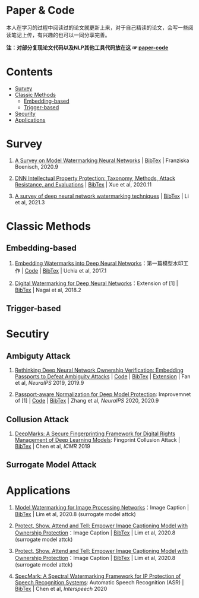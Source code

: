 Paper & Code 
========================
本人在学习的过程中阅读过的论文就更新上来，对于自己精读的论文，会写一些阅读笔记上传，有兴趣的也可以一同分享完善。

**注：对部分复现论文代码以及NLP其他工具代码放在这 ☞ [paper-code](https://github.com/DengBoCong/paper/tree/master/paper-code)**

# Contents 
+ [Survey](#Survey)
+ [Classic&nbsp;Methods](#Classic&nbsp;Methods)
    + [Embedding-based](#Embedding-based)
    + [Trigger-based](#Trigger-based)
+ [Security](#Security)
+ [Applications](#Applications)


# Survey 

1. [A Survey on Model Watermarking Neural Networks](https://arxiv.org/pdf/2009.12153.pdf) | [BibTex](https://scholar.googleusercontent.com/scholar.bib?q=info:Q_T8Vs8S7NcJ:scholar.google.com/&output=citation&scisdr=CgWVvEwREJLC_OQivj0:AAGBfm0AAAAAYGckpj11-dM5u9qPie1Vm4fHnviVbAPl&scisig=AAGBfm0AAAAAYGckpvijcXuFdUdPxzJNYP6r-kESuTiE&scisf=4&ct=citation&cd=-1&hl=zh-CN) | Franziska Boenisch, 2020.9

2. [DNN Intellectual Property Protection: Taxonomy, Methods, Attack Resistance, and Evaluations](https://arxiv.org/pdf/2011.13564.pdf) | [BibTex](https://scholar.googleusercontent.com/scholar.bib?q=info:80FeKvJfLoYJ:scholar.google.com/&output=citation&scisdr=CgWVvEwREJLC_OQi1CI:AAGBfm0AAAAAYGckzCIyNKzZmN5Nio3ziZcD-dY5fi8h&scisig=AAGBfm0AAAAAYGckzEUshkxDSYx9_k6mIcPPWqBMB3nr&scisf=4&ct=citation&cd=-1&hl=zh-CN) | Xue et al, 2020.11

3. [A survey of deep neural network watermarking techniques](https://arxiv.org/pdf/2103.09274.pdf) | [BibTex](https://scholar.googleusercontent.com/scholar.bib?q=info:zaIcaXKRpAwJ:scholar.google.com/&output=citation&scisdr=CgWVvEwREJLC_OQi7pM:AAGBfm0AAAAAYGck9pNnIowY5HtiawEwdtR2MivnYiXM&scisig=AAGBfm0AAAAAYGck9s1oA-kWMNLMQfA3QxZ53_OmDSDP&scisf=4&ct=citation&cd=-1&hl=zh-CN) | Li et al, 2021.3

# Classic&nbsp;Methods
## Embedding-based
1. [Embedding Watermarks into Deep Neural Networks](https://arxiv.org/pdf/1701.04082)：第一篇模型水印工作 | [Code](https://github.com/yu4u/dnn-watermark) | [BibTex](https://scholar.googleusercontent.com/scholar.bib?q=info:UU2mQ9z-ZvgJ:scholar.google.com/&output=citation&scisdr=CgWVvEwREJLC_OQlpgc:AAGBfm0AAAAAYGcjvgfxBCPPsmRKecyXg54IRwJaH54W&scisig=AAGBfm0AAAAAYGcjvszsVjtnkroeuG0XJmnWRX5zeRbo&scisf=4&ct=citation&cd=-1&hl=zh-CN) | Uchia et al, 2017.1

2. [Digital Watermarking for Deep Neural Networks](https://arxiv.org/pdf/1802.02601.pdf)：Extension of [1] | [BibTex](https://scholar.googleusercontent.com/scholar.bib?q=info:UU2mQ9z-ZvgJ:scholar.google.com/&output=citation&scisdr=CgWVvEwREJLC_OQlpgc:AAGBfm0AAAAAYGcjvgfxBCPPsmRKecyXg54IRwJaH54W&scisig=AAGBfm0AAAAAYGcjvszsVjtnkroeuG0XJmnWRX5zeRbo&scisf=4&ct=citation&cd=-1&hl=zh-CN) | Nagai et al, 2018.2






## Trigger-based


# Secutiry

## Ambiguty Attack
1. [Rethinking Deep Neural Network Ownership Verification: Embedding Passports to Defeat Ambiguity Attacks](https://openreview.net/pdf?id=BJlfKVBeUr) | [Code](https://github.com/kamwoh/DeepIPR) | [BibTex](https://scholar.googleusercontent.com/scholar.bib?q=info:BKAV-WKeJ1AJ:scholar.google.com/&output=citation&scisdr=CgWVvEwREJLC_OQ2dGI:AAGBfm0AAAAAYGcwbGKgqKY6a88Qf5KSWhJ1cZDTLhKp&scisig=AAGBfm0AAAAAYGcwbFH6YVqAHUeAAN6Prl_2T1s73g_a&scisf=4&ct=citation&cd=-1&hl=zh-CN) | [Extension](https://arxiv.org/pdf/1909.07830.pdf) | Fan et al, *NeuraIPS* 2019, 2019.9

2. [Passport-aware Normalization for Deep Model Protection](https://proceedings.neurips.cc/paper/2020/file/ff1418e8cc993fe8abcfe3ce2003e5c5-Paper.pdf): Improvemnet of [1] | [Code](https://github.com/ZJZAC/Passport-aware-Normalization) | [BibTex](https://scholar.googleusercontent.com/scholar.bib?q=info:5QgO8-Ei59MJ:scholar.google.com/&output=citation&scisdr=CgWVvEwREJLC_OQ0VCc:AAGBfm0AAAAAYGcyTCc8vZsk-pFuOhQTxIcQCkrbyaKh&scisig=AAGBfm0AAAAAYGcyTD4o2PSHMinhgmKjFreZiaaIMuHC&scisf=4&ct=citation&cd=-1&hl=zh-CN) | Zhang et al, *NeuraIPS* 2020, 2020.9

## Collusion Attack

1. [DeepMarks: A Secure Fingerprinting Framework for Digital Rights Management of Deep Learning Models](http://www.aceslab.org/sites/default/files/DeepMarks_ICMR.pdf): Fingprint Collusion Attack | [BibTex](https://scholar.googleusercontent.com/scholar.bib?q=info:and7Xl29vpgJ:scholar.google.com/&output=citation&scisdr=CgWVvEwREJLC_OQ1P4Q:AAGBfm0AAAAAYGczJ4RoJtTNcjLtnR6Zl4YvA5v6elxb&scisig=AAGBfm0AAAAAYGczJ04ATBFCOCzJmHZ52JT_rgZWhxNf&scisf=4&ct=citation&cd=-1&hl=zh-CN) | Chen et al, *ICMR* 2019

## Surrogate Model Attack

# Applications

1. [Model Watermarking for Image Processing Networks](https://arxiv.org/pdf/2008.11009.pdf)：Image Caption | [BibTex](https://scholar.googleusercontent.com/scholar.bib?q=info:Hq9e_KZON_EJ:scholar.google.com/&output=citation&scisdr=CgWVvEwREJLC_OQsz6k:AAGBfm0AAAAAYGcq16n6j4YFkuwrZH3dDto3LkFvxF-a&scisig=AAGBfm0AAAAAYGcq16uriSTyDxEVHby921snFFyOuwPO&scisf=4&ct=citation&cd=-1&hl=zh-CN) | Lim et al, 2020.8
(surrogate model attck)

2. [Protect, Show, Attend and Tell: Empower Image Captioning Model with Ownership Protection](https://arxiv.org/pdf/2008.11009.pdf)：Image Caption | [BibTex](https://scholar.googleusercontent.com/scholar.bib?q=info:Hq9e_KZON_EJ:scholar.google.com/&output=citation&scisdr=CgWVvEwREJLC_OQsz6k:AAGBfm0AAAAAYGcq16n6j4YFkuwrZH3dDto3LkFvxF-a&scisig=AAGBfm0AAAAAYGcq16uriSTyDxEVHby921snFFyOuwPO&scisf=4&ct=citation&cd=-1&hl=zh-CN) | Lim et al, 2020.8
(surrogate model attck)

3. [Protect, Show, Attend and Tell: Empower Image Captioning Model with Ownership Protection](https://arxiv.org/pdf/2008.11009.pdf)：Image Caption | [BibTex](https://scholar.googleusercontent.com/scholar.bib?q=info:Hq9e_KZON_EJ:scholar.google.com/&output=citation&scisdr=CgWVvEwREJLC_OQsz6k:AAGBfm0AAAAAYGcq16n6j4YFkuwrZH3dDto3LkFvxF-a&scisig=AAGBfm0AAAAAYGcq16uriSTyDxEVHby921snFFyOuwPO&scisf=4&ct=citation&cd=-1&hl=zh-CN) | Lim et al, 2020.8
(surrogate model attck)

4. [SpecMark: A Spectral Watermarking Framework for IP Protection of Speech Recognition Systems](https://indico2.conference4me.psnc.pl/event/35/contributions/3413/attachments/489/514/Wed-1-8-8.pdf): Automatic Speech Recognition (ASR) | [BibTex](https://scholar.googleusercontent.com/scholar.bib?q=info:1mZFIe2pNnAJ:scholar.google.com/&output=citation&scisdr=CgWVvEwREJLC_OQoHKM:AAGBfm0AAAAAYGcuBKOzSqvdDqnLbYlRyww2XKv2DvaU&scisig=AAGBfm0AAAAAYGcuBLBOsoQ6w4kMDGZJ2WuleTHZouD7&scisf=4&ct=citation&cd=-1&hl=zh-CN) | Chen et al, *Interspeech* 2020
